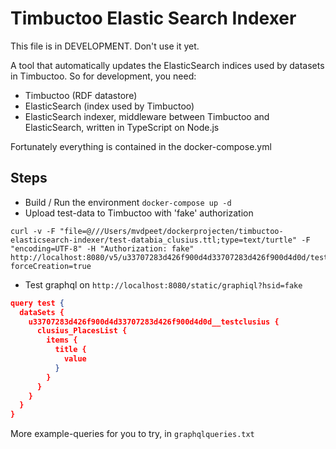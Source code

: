 # Timbuctoo Elastic Search Indexer

This file is in DEVELOPMENT. Don't use it yet.

A tool that automatically updates the ElasticSearch indices used by datasets in Timbuctoo. So for development, you need:

- Timbuctoo (RDF datastore)
- ElasticSearch (index used by Timbuctoo)
- ElasticSearch indexer, middleware between Timbuctoo and ElasticSearch, written in TypeScript on Node.js

Fortunately everything is contained in the docker-compose.yml


## Steps

- Build / Run the environment `docker-compose up -d`
- Upload test-data to Timbuctoo with 'fake' authorization


````
curl -v -F "file=@///Users/mvdpeet/dockerprojecten/timbuctoo-elasticsearch-indexer/test-databia_clusius.ttl;type=text/turtle" -F "encoding=UTF-8" -H "Authorization: fake" http://localhost:8080/v5/u33707283d426f900d4d33707283d426f900d4d0d/testclusius/upload/rdf?forceCreation=true
````

- Test graphql on `http://localhost:8080/static/graphiql?hsid=fake`

````json
query test {
  dataSets {
    u33707283d426f900d4d33707283d426f900d4d0d__testclusius {
      clusius_PlacesList {
        items {
          title {
            value
          }
        }
      }
    }
  }
}
````
 More example-queries for you to try, in `graphqlqueries.txt`





   


